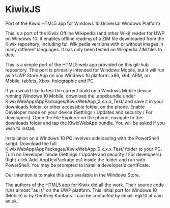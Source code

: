 # KiwixJS
Port of the Kiwix HTML5 app for Windows 10 Universal Windows Platform

This is a port of the Kiwix Offline Wikipedia (and other Wiki) reader for UWP on Windows 10.
It enables offline reading of a ZIM file downloaded from the Kiwix repository, including full
Wikipedia versions with or without images in many different languages. It has only been tested 
on Wikipedia ZIM files to date.

This is a simple port of the HTML5 web app provided on this git-hub repository. This port is
primarily intended for Windows Mobile, but it will run as a UWP Store App on any Windows 10
platform: x86, x64, ARM, on Mobile, tablets, Xbox, holographic and PC.

If you would like to test the current build on a Windows Mobile device running Windows 10 Mobile,
download the .appxbundle under KiwixWebApp/AppPackages/KiwixWebApp_0.x.x.x_Test/ and save it in your
downloads folder, or other accessible folder, on the phone. Enable Developer mode on your device
(Settings / Updates and security / For developers). Open the File Explorer on the phone, navigate
to the downloads folder and tap the KiwixWebApp bundle. You will be asked if you wish to install.

Installation on a Windows 10 PC involves sideloading with the PowerShell script. Download the full 
KiwixWebApp/AppPackages/KiwixWebApp_0.x.x.x_Test/ folder to your PC. Turn on Developer mode (Settings /
Update and security / For developers). Right-click Add-AppDevPackage.ps1 inside the folder and run with
PowerShell. You may be prompted to install a developer's certificate.

Our intention is to make this app available in the Windows Store.

The authors of the HTML5 app for Kiwix did all the work. Their source code runs almost "as is" on
the UWP platform. This initial port for Windows 10 (Mobile) is by Geoffrey Kantaris. I can be contacted
by email: egk10 at cam ac uk.
